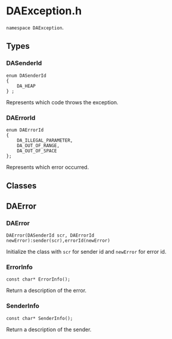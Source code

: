 # DAException.h
`namespace DAException`.

## Types
### DASenderId
```
enum DASenderId
{
    DA_HEAP
} ;
```
Represents which code throws the exception.

### DAErrorId
```
enum DAErrorId
{
    DA_ILLEGAL_PARAMETER,
    DA_OUT_OF_RANGE,
    DA_OUT_OF_SPACE
};
```
Represents which error occurred.

## Classes
## DAError
### DAError
```
DAError(DASenderId scr, DAErrorId newError):sender(scr),errorId(newError)
```
Initialize the class with `scr` for sender id and `newError` for error id.

### ErrorInfo
```
const char* ErrorInfo();
```
Return a description of the error.

### SenderInfo
```
const char* SenderInfo();
```
Return a description of the sender.
